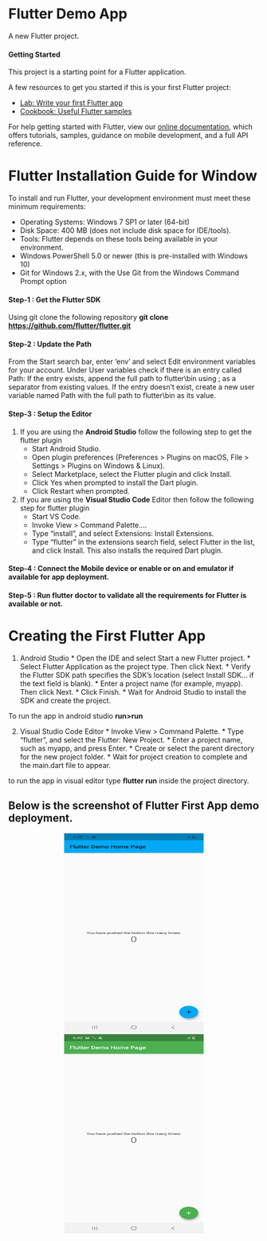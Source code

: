 # Flutter Demo App 

A new Flutter project.

#### Getting Started

This project is a starting point for a Flutter application.

A few resources to get you started if this is your first Flutter project:

- [Lab: Write your first Flutter app](https://flutter.dev/docs/get-started/codelab)
- [Cookbook: Useful Flutter samples](https://flutter.dev/docs/cookbook)

For help getting started with Flutter, view our
[online documentation](https://flutter.dev/docs), which offers tutorials,
samples, guidance on mobile development, and a full API reference.

# Flutter Installation Guide for Window

To install and run Flutter, your development environment must meet these minimum requirements:

* Operating Systems: Windows 7 SP1 or later (64-bit)
* Disk Space: 400 MB (does not include disk space for IDE/tools).
* Tools: Flutter depends on these tools being available in your environment.
* Windows PowerShell 5.0 or newer (this is pre-installed with Windows 10)
* Git for Windows 2.x, with the Use Git from the Windows Command Prompt option

#### Step-1 : Get the Flutter SDK
Using git clone the following repository
 **git clone https://github.com/flutter/flutter.git**
#### Step-2 : Update the Path
From the Start search bar, enter ‘env’ and select Edit environment variables for your account.
Under User variables check if there is an entry called Path:
If the entry exists, append the full path to flutter\bin using ; as a separator from existing values.
If the entry doesn’t exist, create a new user variable named Path with the full path to flutter\bin as its value.
#### Step-3 : Setup the Editor
1) If you are using the **Android Studio** follow the following step to get the flutter plugin
    * Start Android Studio.
    * Open plugin preferences (Preferences > Plugins on macOS, File > Settings > Plugins on Windows & Linux).
    * Select Marketplace, select the Flutter plugin and click Install.
    * Click Yes when prompted to install the Dart plugin.
    * Click Restart when prompted.
2) If you are using the **Visual Studio Code** Editor then follow the following step for flutter plugin
    * Start VS Code.
    * Invoke View > Command Palette….
    * Type “install”, and select Extensions: Install Extensions.
    * Type “flutter” in the extensions search field, select Flutter in the list, and click Install. This also installs the required      Dart plugin.
#### Step-4 : Connect the Mobile device or enable or on and emulator if available for app deployment.
#### Step-5 : Run flutter doctor to validate all the requirements for Flutter is available or not.

# Creating the First Flutter App
1) Android Studio
         * Open the IDE and select Start a new Flutter project.
         * Select Flutter Application as the project type. Then click Next.
         * Verify the Flutter SDK path specifies the SDK’s location (select Install SDK… if the text field is blank).
         * Enter a project name (for example, myapp). Then click Next.
         * Click Finish.
         * Wait for Android Studio to install the SDK and create the project.
         
  To run the app in android studio **run>run**
 
 2) Visual Studio Code Editor
         * Invoke View > Command Palette.
         * Type “flutter”, and select the Flutter: New Project.
         * Enter a project name, such as myapp, and press Enter.
         * Create or select the parent directory for the new project folder.
         * Wait for project creation to complete and the main.dart file to appear.
         
  to run the app in visual editor type **flutter run** inside the project directory.


## Below is the screenshot of Flutter First App demo deployment.
<center><img src="https://github.com/SagarPatel98/Flutter/blob/master/Screenshot_20200119-183905.jpg" height="400" width="280"></center>
<center><img src="https://github.com/SagarPatel98/Flutter/blob/master/Screenshot_20200119-184006.jpg" height="400" width="280"></center>

